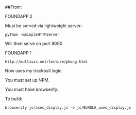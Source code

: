##From:

FOUNDAPP 2

Must be served via lightweight server:
```
python -mSimpleHTTPServer
```

Will then serve on port 8000.



FOUNDAPP 1

```
http://multivis.net/lecture/phong.html
```

Now uses my trackball logic.

You must set up NPM.

You must have browserify.

To build:
```
browserify js/axes_display.js -o js/BUNDLE_axes_display.js
```


